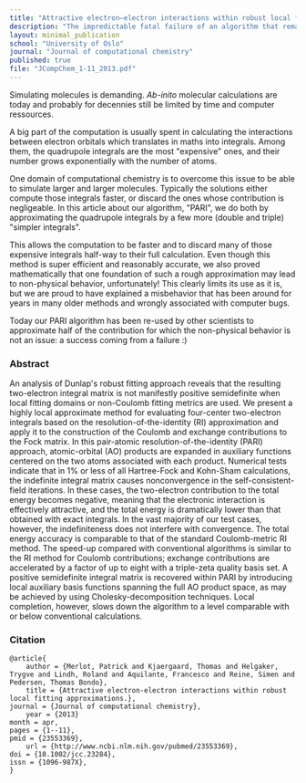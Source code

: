 ```yaml
---
title: "Attractive electron–electron interactions within robust local fitting approximations"
description: "The impredictable fatal failure of an algorithm that remarkably reduces the complexity and speed-up of many-body methods in simulating molecular systems, ... which gives precious insight on many standard methods!"
layout: minimal_publication
school: "University of Oslo"
journal: "Journal of computational chemistry"
published: true
file: "JCompChem_1-11_2013.pdf"
---
```



Simulating molecules is demanding. *Ab-inito* molecular calculations are today and probably for decennies still be limited by time and computer ressources.

A big part of the computation is usually spent in calculating the interactions between electron orbitals which translates in maths into integrals. Among them, the quadrupole integrals are the most "expensive" ones, and their number grows exponentially with the number of atoms.

One domain of computational chemistry is to overcome this issue to be able to simulate larger and larger molecules. Typically the solutions either compute those integrals faster, or discard the ones whose contribution is negligeable. In this article about our algorithm, "PARI", we do both by approximating the quadrupole integrals by a few more (double and triple) "simpler integrals".

This allows the computation to be faster and to discard many of those expensive integrals half-way to their full calculation. Even though this method is super efficient and reasonably accurate, we also proved mathematically that one foundation of such a rough approximation may lead to non-physical behavior, unfortunately! This clearly limits its use as it is, but we are proud to have explained a misbehavior that has been around for years in many older methods and wrongly associated with computer bugs. 

Today our PARI algorithm has been re-used by other scientists to approximate half of the contribution for which the non-physical behavior is not an issue: a success coming from a failure :) 



### Abstract

An analysis of Dunlap's robust fitting approach reveals that the resulting two-electron integral matrix is not manifestly positive semidefinite when local fitting domains or non-Coulomb fitting metrics are used. We present a highly local approximate method for evaluating four-center two-electron integrals based on the resolution-of-the-identity (RI) approximation and apply it to the construction of the Coulomb and exchange contributions to the Fock matrix. In this pair-atomic resolution-of-the-identity (PARI) approach, atomic-orbital (AO) products are expanded in auxiliary functions centered on the two atoms associated with each product. Numerical tests indicate that in 1\% or less of all Hartree-Fock and Kohn-Sham calculations, the indefinite integral matrix causes nonconvergence in the self-consistent-field iterations. In these cases, the two-electron contribution to the total energy becomes negative, meaning that the electronic interaction is effectively attractive, and the total energy is dramatically lower than that obtained with exact integrals. In the vast majority of our test cases, however, the indefiniteness does not interfere with convergence. The total energy accuracy is comparable to that of the standard Coulomb-metric RI method. The speed-up compared with conventional algorithms is similar to the RI method for Coulomb contributions; exchange contributions are accelerated by a factor of up to eight with a triple-zeta quality basis set. A positive semidefinite integral matrix is recovered within PARI by introducing local auxiliary basis functions spanning the full AO product space, as may be achieved by using Cholesky-decomposition techniques. Local completion, however, slows down the algorithm to a level comparable with or below conventional calculations.

### Citation

    @article{
        author = {Merlot, Patrick and Kjaergaard, Thomas and Helgaker, Trygve and Lindh, Roland and Aquilante, Francesco and Reine, Simen and Pedersen, Thomas Bondo},
        title = {Attractive electron-electron interactions within robust local fitting approximations.},
	journal = {Journal of computational chemistry},
        year = {2013}
	month = apr,
	pages = {1--11},
	pmid = {23553369},
        url = {http://www.ncbi.nlm.nih.gov/pubmed/23553369},
	doi = {10.1002/jcc.23284},
	issn = {1096-987X},
    }

